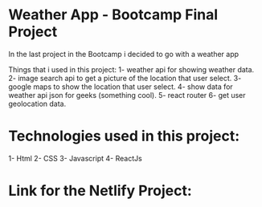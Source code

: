 # Weather App - Bootcamp Final Project

In the last project in the Bootcamp i decided to go with a weather app 

Things that i used in this project:
1- weather api for showing weather data.
2- image search api to get a picture of the location that user select.
3- google maps to show the location that user select.
4- show data for weather api json for geeks (something cool).
5- react router 
6- get user geolocation data.


# Technologies used in this project:
1- Html
2- CSS 
3- Javascript
4- ReactJs


# Link for the Netlify Project:
